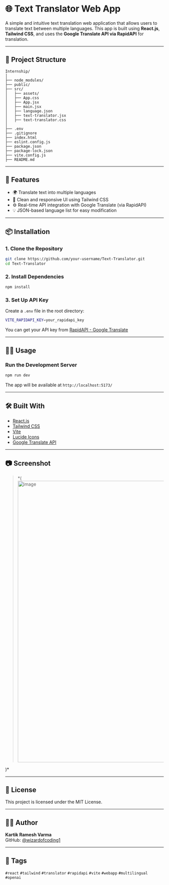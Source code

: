 # 🌐 Text Translator Web App

A simple and intuitive text translation web application that allows users to translate text between multiple languages. This app is built using **React.js**, **Tailwind CSS**, and uses the **Google Translate API via RapidAPI** for translation.

---

## 📁 Project Structure

```
Internship/
│
├── node_modules/
├── public/
├── src/
│   ├── assets/
│   ├── App.css
│   ├── App.jsx
│   ├── main.jsx
│   ├── language.json
│   ├── text-translator.jsx
│   ├── text-translator.css
│
├── .env
├── .gitignore
├── index.html
├── eslint.config.js
├── package.json
├── package-lock.json
├── vite.config.js
├── README.md
```

---

## 🚀 Features

- 🌍 Translate text into multiple languages
- 🎨 Clean and responsive UI using Tailwind CSS
- ⚙️ Real-time API integration with Google Translate (via RapidAPI)
- 💡 JSON-based language list for easy modification

---

## 📦 Installation

### 1. Clone the Repository

```bash
git clone https://github.com/your-username/Text-Translator.git
cd Text-Translator
```

### 2. Install Dependencies

```bash
npm install
```

### 3. Set Up API Key

Create a `.env` file in the root directory:

```bash
VITE_RAPIDAPI_KEY=your_rapidapi_key
```

You can get your API key from [RapidAPI - Google Translate](https://rapidapi.com/googlecloud/api/google-translate1/)

---

## 🧑‍💻 Usage

### Run the Development Server

```bash
npm run dev
```

The app will be available at `http://localhost:5173/`

---

## 🛠️ Built With

- [React.js](https://reactjs.org/)
- [Tailwind CSS](https://tailwindcss.com/)
- [Vite](https://vitejs.dev/)
- [Lucide Icons](https://lucide.dev/)
- [Google Translate API](https://rapidapi.com/googlecloud/api/google-translate1/)

---

## 📷 Screenshot

> *(<img width="787" height="893" alt="image" src="https://github.com/user-attachments/assets/1fc08884-d03c-47f8-94f0-aa800e064531" />

)*

---

## 📝 License

This project is licensed under the MIT License.

---

## 🙋‍♂️ Author

**Kartik Ramesh Varma**  
GitHub: [@wizardofcoding1](https://github.com/wizardofcoding1)  

---

## 🔖 Tags

`#react` `#tailwind` `#translator` `#rapidapi` `#vite` `#webapp` `#multilingual` `#openai`
